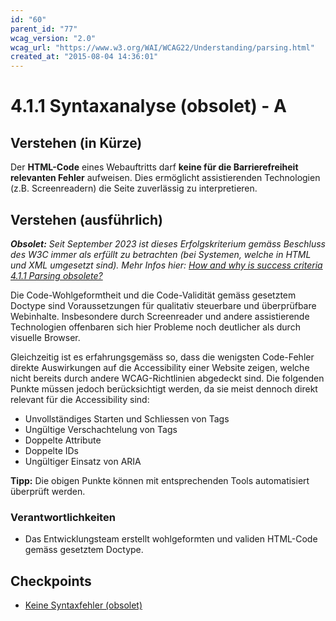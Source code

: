 ```yaml
---
id: "60"
parent_id: "77"
wcag_version: "2.0"
wcag_url: "https://www.w3.org/WAI/WCAG22/Understanding/parsing.html"
created_at: "2015-08-04 14:36:01"
---
```


# 4.1.1 Syntaxanalyse (obsolet) - A

## Verstehen (in Kürze)

Der **HTML-Code** eines Webauftritts darf **keine für die Barrierefreiheit relevanten Fehler** aufweisen. Dies ermöglicht assistierenden Technologien (z.B. Screenreadern) die Seite zuverlässig zu interpretieren.

## Verstehen (ausführlich)

_**Obsolet:** Seit September 2023 ist dieses Erfolgskriterium gemäss Beschluss des W3C immer als erfüllt zu betrachten (bei Systemen, welche in HTML und XML umgesetzt sind). Mehr Infos hier: [How and why is success criteria 4.1.1 Parsing obsolete?](https://www.w3.org/WAI/standards-guidelines/wcag/faq/#parsing411)_

Die Code-Wohlgeformtheit und die Code-Validität gemäss gesetztem Doctype sind Voraussetzungen für qualitativ steuerbare und überprüfbare Webinhalte. Insbesondere durch Screenreader und andere assistierende Technologien offenbaren sich hier Probleme noch deutlicher als durch visuelle Browser.

Gleichzeitig ist es erfahrungsgemäss so, dass die wenigsten Code-Fehler direkte Auswirkungen auf die Accessibility einer Website zeigen, welche nicht bereits durch andere WCAG-Richtlinien abgedeckt sind. Die folgenden Punkte müssen jedoch berücksichtigt werden, da sie meist dennoch direkt relevant für die Accessibility sind:

- Unvollständiges Starten und Schliessen von Tags
- Ungültige Verschachtelung von Tags
- Doppelte Attribute
- Doppelte IDs
- Ungültiger Einsatz von ARIA

**Tipp:** Die obigen Punkte können mit entsprechenden Tools automatisiert überprüft werden.

### Verantwortlichkeiten

- Das Entwicklungsteam erstellt wohlgeformten und validen HTML-Code gemäss gesetztem Doctype.

## Checkpoints

- [Keine Syntaxfehler (obsolet)](keine-syntaxfehler-obsolet)